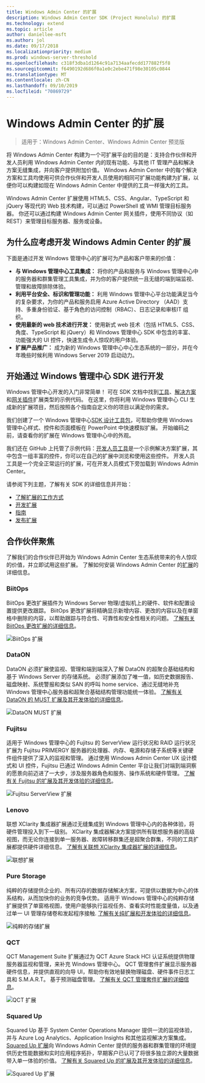 ```yaml
---
title: Windows Admin Center 的扩展
description: Windows Admin Center SDK (Project Honolulu) 的扩展
ms.technology: extend
ms.topic: article
author: daniellee-msft
ms.author: jol
ms.date: 09/17/2018
ms.localizationpriority: medium
ms.prod: windows-server-threshold
ms.openlocfilehash: c318f3dba1d1264c91a7134aafecdd177882f5f8
ms.sourcegitcommit: f6490192d686f0a1e0c2ebe471f98e30105c0844
ms.translationtype: MT
ms.contentlocale: zh-CN
ms.lasthandoff: 09/10/2019
ms.locfileid: "70869729"
---
```

# <a name="extensions-for-windows-admin-center"></a>Windows Admin Center 的扩展

>适用于：Windows Admin Center、Windows Admin Center 预览版

将 Windows Admin Center 构建为一个可扩展平台的目的是：支持合作伙伴和开发人员利用 Windows Admin Center 内的现有功能、与其他 IT 管理产品和解决方案无缝集成，并向客户提供附加价值。 Windows Admin Center 中的每个解决方案和工具均使用可供合作伙伴和开发人员使用的相同可扩展功能构建为扩展，以便你可以构建如现在 Windows Admin Center 中提供的工具一样强大的工具。

Windows Admin Center 扩展使用 HTML5、CSS、Angular、TypeScript 和 jQuery 等现代的 Web 技术构建，可以通过 PowerShell 或 WMI 管理目标服务器。 你还可以通过构建 Windows Admin Center 网关插件，使用不同协议（如 REST）来管理目标服务器、服务或设备。

## <a name="why-you-should-consider-developing-an-extension-for-windows-admin-center"></a>为什么应考虑开发 Windows Admin Center 的扩展

下面是通过开发 Windows 管理中心的扩展可为产品和客户带来的价值：

- **与 Windows 管理中心工具集成：** 将你的产品和服务与 Windows 管理中心中的服务器和群集管理工具集成，并为你的客户提供统一且无缝的端到端监视、管理和故障排除体验。
- **利用平台安全、标识和管理功能：** 利用 Windows 管理中心平台功能满足当今的复杂要求，为你的产品和服务启用 Azure Active Directory （AAD）支持、多重身份验证、基于角色的访问控制（RBAC）、日志记录和审核IT 组织。
- **使用最新的 web 技术进行开发：** 使用新式 web 技术（包括 HTML5、CSS、角度、TypeScript 和 jQuery）和 Windows 管理中心 SDK 中包含的丰富、功能强大的 UI 控件，快速生成令人惊叹的用户体验。
- **扩展产品推广：** 成为新的 Windows 管理中心中心生态系统的一部分，并在今年晚些时候利用 Windows Server 2019 启动动力。

## <a name="start-developing-with-the-windows-admin-center-sdk"></a>开始通过 Windows 管理中心 SDK 进行开发

Windows 管理中心开发的入门非常简单！  可在 SDK 文档中找到[工具](develop-tool.md)、[解决方案](develop-solution.md)和[网关插件](develop-gateway-plugin.md)扩展类型的示例代码。 在这里，你将利用 Windows 管理中心 CLI 生成新的扩展项目，然后按照各个指南自定义你的项目以满足你的需求。

我们创建了一个 Windows 管理中心[SDK 设计工具包](https://github.com/Microsoft/windows-admin-center-sdk/blob/master/WindowsAdminCenterDesignToolkit.zip)，可帮助你使用 Windows 管理中心样式、控件和页面模板在 PowerPoint 中快速模拟扩展。 开始编码之前，请查看你的扩展在 Windows 管理中心中的外观。

我们还在 GitHub 上托管了示例代码：[开发人员工具](https://aka.ms/wacsdk)是一个示例解决方案扩展，其中包含一组丰富的控件，你可以在自己的扩展中浏览和使用这些控件。 开发人员工具是一个完全正常运行的扩展，可在开发人员模式下旁加载到 Windows Admin Center。

请参阅下列主题，了解有关 SDK 的详细信息并开始：

- [了解扩展的工作方式](understand-extensions.md)
- [开发扩展](developing-extensions.md)
- [指南](guides.md)
- [发布扩展](publish-extensions.md)

## <a name="partner-spotlight"></a>合作伙伴聚焦

了解我们的合作伙伴已开始为 Windows Admin Center 生态系统带来的令人惊叹的价值，并立即试用这些扩展。 了解如何安装 Windows Admin Center 的[扩展](../configure/using-extensions.md)的详细信息。

### <a name="biitops"></a>BiitOps
BiitOps 更改扩展插件为 Windows Server 物理/虚拟机上的硬件、软件和配置设置提供更改跟踪。 BiitOps 更改扩展将精确显示新增内容、更改的内容以及在单窗格中删除的内容，以帮助跟踪与符合性、可靠性和安全性相关的问题。 [了解有关 BiitOps 更改扩展的详细信息](case-studies/biitops.md)。

![BiitOps 扩展](../media/extensibility-overview/biitops-1.png)

### <a name="dataon"></a>DataON

DataON 必须扩展使监视、管理和端到端深入了解 DataON 的超聚合基础结构和基于 Windows Server 的存储系统。 必须扩展添加了唯一值，如历史数据报告、磁盘映射、系统警报和类似 SAN 的呼叫 home service、通过无缝地补充 Windows 管理中心服务器和超聚合基础结构管理功能统一体验。 [了解有关 DataON 的 MUST 扩展及其开发体验的详细信息](case-studies/dataon.md)。

![DataON MUST 扩展](../media/extensibility-overview/dataon-must-extension.png)

### <a name="fujitsu"></a>Fujitsu

适用于 Windows 管理中心的 Fujitsu 的 ServerView 运行状况和 RAID 运行状况扩展为 Fujitsu PRIMERGY 服务器的处理器、内存、电源和存储子系统等关键硬件组件提供了深入的监视和管理。 通过使用 Windows Admin Center UX 设计模式和 UI 控件，Fujitsu 已通过 Windows Admin Center 平台让我们对端到端洞察的愿景向前迈进了一大步，涉及服务器角色和服务、操作系统和硬件管理。 [了解有关 Fujitsu 的扩展及其开发体验的详细信息](case-studies/fujitsu.md)。

![Fujitsu ServerView 扩展](../media/extensibility-overview/fujitsu-serverview-extension.png)

### <a name="lenovo"></a>Lenovo

联想 XClarity 集成器扩展通过无缝集成到 Windows 管理中心内的各种体验，将硬件管理投入到下一级别。 XClarity 集成器解决方案提供所有联想服务器的高级视图，而无论你连接到单一服务器、故障转移群集还是超聚合群集，不同的工具扩展都提供硬件详细信息。 [了解有关联想 XClarity 集成器扩展的详细信息](case-studies/lenovo.md)。

![联想扩展](../media/extensibility-overview/lenovo-extension.png)

### <a name="pure-storage"></a>Pure Storage

纯粹的存储提供企业的、所有闪存的数据存储解决方案，可提供以数据为中心的体系结构，从而加快你的业务的竞争优势。 适用于 Windows 管理中心的纯粹存储扩展提供了单窗格视图，使用户能够执行监视任务、查看实时性能度量值，以及通过单一 UI 管理存储卷和发起程序接触. [了解有关纯扩展和开发体验的详细信息](case-studies/purestorage.md)。

![纯粹的存储扩展](../media/extensibility-overview/purestorage-extension.png)

### <a name="qct"></a>QCT

QCT Management Suite 扩展通过为 QCT Azure Stack HCI 认证系统提供物理服务器监视和管理，来补充 Windows 管理中心。 QCT 管理套件扩展显示服务器硬件信息，并提供直观的向导 UI，帮助你有效地替换物理磁盘、硬件事件日志工具和 S.M.A.R.T。 基于预测磁盘管理。 [了解有关 QCT 管理套件扩展的详细信息](case-studies/qct.md)。

![QCT 扩展](../media/extensibility-overview/qct-extension.png)

### <a name="squared-up"></a>Squared Up

Squared Up 基于 System Center Operations Manager 提供一流的监视体验，并与 Azure Log Analytics、Application Insights 和其他监视解决方案集成。 [Squared Up 扩展](https://squaredup.com/product/honolulu/windows-admin-center-extension/?utm_source=microsoft-docs&utm_medium=public-relations&utm_campaign=honolulu)向 Windows Admin Center 提供的服务器和群集管理的环境提供历史性能数据和实时应用程序拓扑，早期客户已认可了将很多独立源的大量数据带入单一体验的价值。 [了解有关 Squared Up 的扩展及其开发体验的详细信息](case-studies/squared-up.md)。

![Squared Up 扩展](../media/extensibility-overview/squaredup-extension.png)